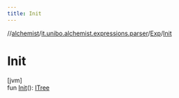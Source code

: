 ```yaml
---
title: Init
---
```

//[alchemist](../../../index.html)/[it.unibo.alchemist.expressions.parser](../index.html)/[Exp](index.html)/[Init](-init.html)



# Init



[jvm]\
fun [Init](-init.html)(): [ITree](../../it.unibo.alchemist.expressions.interfaces/-i-tree/index.html)




